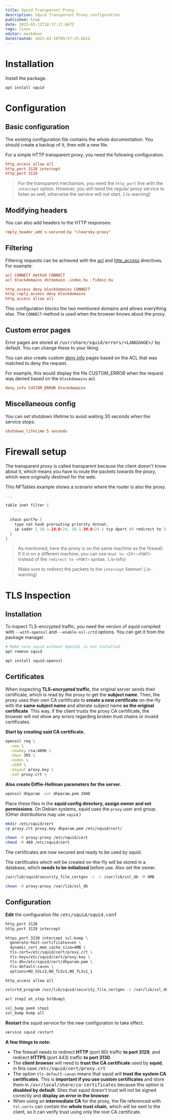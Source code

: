 ```yaml
---
title: Squid Transparent Proxy
description: Squid Transparent Proxy configuration
published: true
date: 2025-03-12T18:17:17.667Z
tags: linux
editor: markdown
dateCreated: 2025-03-10T09:57:25.661Z
---
```


# Installation

Install the package.

```bash
apt install squid
```

# Configuration

## Basic configuration

The existing configuration file contains the whole documentation. You should create a backup of it, then edit a new file.

For a simple HTTP transparent proxy, you need the following configuration.

```ini
http_access allow all
http_port 3128 intercept
http_port 3129
```

> For the transparent mechanism, you need the `http_port` line with the `intercept` option. However, you still need the regular proxy service to listen as well, otherwise the service will not start.
{.is-warning}

## Modifying headers

You can also add headers to the HTTP responses:

```ini
reply_header_add x-secured-by "clearsky-proxy"
```

## Filtering

Filtering requests can be achieved with the [acl](https://www.squid-cache.org/Doc/config/acl/) and [http_access](https://www.squid-cache.org/Doc/config/http_access/) directives. For example:

```ini
acl CONNECT method CONNECT
acl blockdomains dstdomain .index.hu .fidesz.hu

http_access deny blockdomains CONNECT
http_reply_access deny blockdomains
http_access allow all
```

This configuration blocks the two mentioned domains and allows everything else. The `CONNECT` method is used when the browser knows about the proxy.

## Custom error pages

Error pages are stored at <kbd>/usr/share/squid/errors/&lt;LANGUAGE&gt;/</kbd> by default. You can change these to your liking.

You can also create custom [deny info](https://www.squid-cache.org/Doc/config/deny_info/) pages based on the ACL that was matched to deny the request.

For example, this would display the file CUSTOM_ERROR when the request was denied based on the `blockdomains` acl.

```ini
deny_info CUSTOM_ERROR blockdomains
```

## Miscellaneous config

You can set shutdown lifetime to avoid waiting 30 seconds when the service stops:

```ini
shutdown_lifetime 5 seconds
```

# Firewall setup

The transparent proxy is called transparent because the client doesn't know about it, which means you have to route the packets towards the proxy, which were originally destined for the web.

This NFTables example shows a scenario where the router is also the proxy.

```c
...

table inet filter {
	...
  
  chain portfw {
  	type nat hook prerouting priority dstnat;
    ip saddr { 10.1.10.0/24, 10.1.30.0/24 } tcp dport 80 redirect to 3128;
  }
}
```

> As mentioned, here the proxy is on the same machine as the firewall. If it is on a different machine, you can use `dnat to <IP>:<PORT>` instead of the `redirect to <PORT>` syntax.
{.is-info}

> Make sure to redirect the packets to the `intercept` listener!
{.is-warning}

# TLS Inspection

## Installation

To inspect TLS-encrypted traffic, you need the version of squid compiled with `--with-openssl` and `--enable-ssl-crtd` options. You can get it from the package manager.

```bash
# Make sure squid without OpenSSL is not installed
apt remove squid

apt install squid-openssl
```

## Certificates

When inspecting **TLS-encrypted traffic**, the original server sends their certificate, which is read by the proxy to get the **subject name**. Then, the proxy uses their own CA certificate to **create a new certificate** on-the-fly with the **same subject name** and alterate subject name **as the original certificate**. This way, if the client trusts the proxy CA certificate, the browser will not show any errors regarding broken trust chains or invalid certificates.

**Start by creating said CA certificate.**

```bash
openssl req \
  -new \
  -newkey rsa:4096 \
  -days 365 \
  -nodes \
  -x509 \
  -keyout proxy.key \
  -out proxy.crt \
```

**Also create Diffie-Hellman parameters for the server.**

```bash
openssl dhparam -out dhparam.pem 2048
```

Place these files in the **squid config directory, assign owner and set permissions**. On Debian systems, squid uses the `proxy` user and group. (Other distributions may use `squid`.)

```bash
mkdir /etc/squid/cert
cp proxy.crt proxy.key dhparam.pem /etc/squid/cert/

chown -R proxy:proxy /etc/squid/cert
chmod -R 400 /etc/squid/cert
```

The certificates are now secured and ready to be used by squid.

The certificates which will be created on-the-fly will be stored in a database, which **needs to be initialized** before use. Also set the owner.

```bash
/usr/lib/squid/security_file_certgen -c -s /var/lib/ssl_db -M 4MB

chown -R proxy:proxy /var/lib/ssl_db
```

## Configuration

**Edit** the configuration file <kbd>/etc/squid/squid.conf</kbd>

```bash
http_port 3128
http_port 3129 intercept

https_port 3130 intercept ssl-bump \
  generate-host-certificates=on \
  dynamic_cert_mem_cache_size=4MB \
  tls-cert=/etc/squid/cert/proxy.crt \
  tls-key=/etc/squid/cert/proxy.key \
  tls-dh=/etc/squid/cert/dhparam.pem \
  tls-default-ca=on \
  options=NO_SSLv3,NO_TLSv1,NO_TLSv1_1

http_access allow all

sslcrtd_program /usr/lib/squid/security_file_certgen -s /var/lib/ssl_db -M 4MB

acl step1 at_step SslBump1

ssl_bump peek step1
ssl_bump bump all
```

**Restart** the squid service for the new configuration to take effect.

```bash
service squid restart
```

**A few things to note:**

- The firewall needs to redirect **HTTP** (port 80) traffic **to port 3129**, and redirect **HTTPS** (port 443) traffic **to port 3130**.
- The **client browser** will need to **trust the CA certificate** used by **squid**, in this case <kbd>/etc/squid/cert/proxy.crt</kbd>
- The option `tls-default-ca=on` means that squid will **trust the system CA certificates**. This is **important if you use custom certificates** and store them in <kbd>/usr/local/share/ca-certificates</kbd> because this option is **disabled by default**. Sites that squid doesn't trust will not be signed correctly and **display an error in the browser**.
- When using an **intermediate CA** for the proxy, the file referenced with `tsl-cert=` can contain the **whole trust chain**, which will be sent to the client, so it can verify trust using only the root CA certificate.
